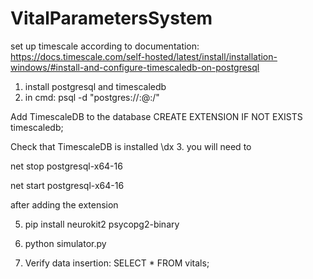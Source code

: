 # VitalParametersSystem
set up timescale according to documentation:
https://docs.timescale.com/self-hosted/latest/install/installation-windows/#install-and-configure-timescaledb-on-postgresql
1. install postgresql and timescaledb
2. in cmd: 
psql -d "postgres://<username>:<password>@<host>:<port>/<database-name>"

Add TimescaleDB to the database
CREATE EXTENSION IF NOT EXISTS timescaledb;

Check that TimescaleDB is installed
\dx
3. you will need to

net stop postgresql-x64-16
 
net start postgresql-x64-16

after adding the extension

5. pip install neurokit2 psycopg2-binary

5. python simulator.py

7. Verify data insertion:
   SELECT * FROM vitals;


